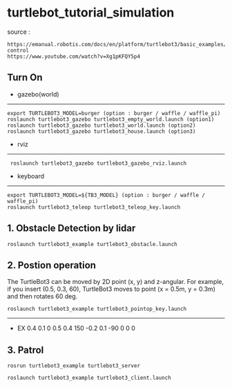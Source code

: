 # turtlebot_tutorial_simulation

source : 

    https://emanual.robotis.com/docs/en/platform/turtlebot3/basic_examples/#position-control
    https://www.youtube.com/watch?v=Xg1pKFQY5p4

## Turn On
  
 - gazebo(world)
---
    export TURTLEBOT3_MODEL=burger (option : burger / waffle / waffle_pi)
    roslaunch turtlebot3_gazebo turtlebot3_empty_world.launch (option1)
    roslaunch turtlebot3_gazebo turtlebot3_world.launch (option2)
    roslaunch turtlebot3_gazebo turtlebot3_house.launch (option3)
    
 - rviz
---
     roslaunch turtlebot3_gazebo turtlebot3_gazebo_rviz.launch
     
 - keyboard
---
    export TURTLEBOT3_MODEL=${TB3_MODEL} (option : burger / waffle / waffle_pi)
    roslaunch turtlebot3_teleop turtlebot3_teleop_key.launch 
    
## 1. Obstacle Detection by lidar

    roslaunch turtlebot3_example turtlebot3_obstacle.launch
    
## 2. Postion operation
The TurtleBot3 can be moved by 2D point (x, y) and z-angular. For example, if you insert (0.5, 0.3, 60), TurtleBot3 moves to point (x = 0.5m, y = 0.3m) and then rotates 60 deg.


    roslaunch turtlebot3_example turtlebot3_pointop_key.launch
---

- EX
    0.4 0.1 0
    0.5 0.4 150
    -0.2 0.1 -90
    0 0 0


## 3. Patrol

    rosrun turtlebot3_example turtlebot3_server
    
    roslaunch turtlebot3_example turtlebot3_client.launch
